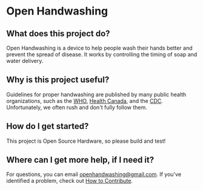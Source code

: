 # Open Handwashing

## What does this project do?

Open Handwashing is a device to help people wash their hands better and prevent the spread of disease. It works by controlling the timing of soap and water delivery.

## Why is this project useful?

Guidelines for proper handwashing are published by many public health organizations, such as the [WHO](https://www.who.int/gpsc/clean_hands_protection/en/), [Health Canada](https://www.canada.ca/en/health-canada/services/healthy-living/your-health/diseases/benefits-hand-washing.html), and the [CDC](https://www.cdc.gov/handwashing/when-how-handwashing.html). Unfortunately, we often rush and don't fully follow them.

## How do I get started?

This project is Open Source Hardware, so please build and test!

## Where can I get more help, if I need it?

For questions, you can email <openhandwashing@gmail.com>. If you've identified a problem, check out [How to Contribute](CONTRIBUTING.md).
